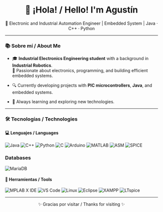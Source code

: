 <h1 align="center">👋 ¡Hola! / Hello! I'm Agustín</h1>
<p align="center">🔧 Electronic and Industrial Automation Engineer | Embedded System | Java · C++ · Python</p>

---

### 📚 Sobre mí / About Me

- 🎓 **Industrial Electronics Engineering student** with a background in **Industrial Robotics**.  
  🧠 Passionate about electronics, programming, and building efficient embedded systems.

- 🔍 Currently developing projects with **PIC microcontrollers**, **Java**, and embedded systems.

- 🌱 Always learning and exploring new technologies.

---

### 🛠️ Tecnologías / Technologies

#### 💻 Lenguajes / Languages
![Java](https://img.shields.io/badge/Java-%23ED8B00.svg?style=flat&logo=java&logoColor=white)
![C++](https://img.shields.io/badge/C++-00599C?style=flat&logo=c%2B%2B&logoColor=white)
![Python](https://img.shields.io/badge/Python-3776AB?style=flat&logo=python&logoColor=white)
![C](https://img.shields.io/badge/C-00599C?style=flat&logo=c&logoColor=white)
![Arduino](https://img.shields.io/badge/Arduino-00979D?style=flat&logo=arduino&logoColor=white)
![MATLAB](https://img.shields.io/badge/MATLAB-0076A8?style=flat&logo=Mathworks&logoColor=white)
![ASM](https://img.shields.io/badge/ASM-000000?style=flat)
![SPICE](https://img.shields.io/badge/SPICE-8A4182?style=flat)

### Databases
![MariaDB](https://img.shields.io/badge/MariaDB-003545?style=flat&logo=mariadb&logoColor=white)

#### 🧰 Herramientas / Tools
![MPLAB X IDE](https://img.shields.io/badge/MPLAB_X_IDE-CC0000?style=flat&logoColor=white)
![VS Code](https://img.shields.io/badge/VSCode-007ACC?style=flat&logo=visual-studio-code&logoColor=white)
![Linux](https://img.shields.io/badge/Linux-FCC624?style=flat&logo=linux&logoColor=black)
![Eclipse](https://img.shields.io/badge/Eclipse-2C2255?style=flat&logo=eclipse&logoColor=white)
![XAMPP](https://img.shields.io/badge/XAMPP-FB7A24?style=flat&logo=xampp&logoColor=white)
![LTspice](https://img.shields.io/badge/LTspice-B40404?style=flat&logo=analog-devices&logoColor=white)

---



<p align="center">✨ Gracias por visitar / Thanks for visiting ✨</p>
